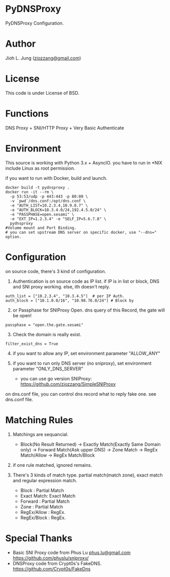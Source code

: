 PyDNSProxy
==========

PyDNSProxy Configuration.

Author
======

Jioh L. Jung (ziozzang@gmail.com)

License
=======

This code is under License of BSD.

Functions
=========

DNS Proxy + SNI/HTTP Proxy + Very Basic Authenticate

Environment
===========

This source is working with Python 3.x + AsyncIO. you have to run in \*NIX include Linux as root permission.

if you want to run with Docker, build and launch.

```
docker build -t pydnsproxy .
docker run -it --rm \
  -p 53:53/udp -p 443:443 -p 80:80 \
  -v `pwd`/dns.conf:/opt/dns.conf \
  -e "AUTH_LIST=10.2.3.4,10.9.8.7" \
  -e "AUTH_BLOCK=10.3.4.0/24,192.4.5.0/24" \
  -e "PASSPHASE=open.sesami" \
  -e "EXT_IP=1.2.3.4" -e "SELF_IP=5.6.7.8" \
  pydnsproxy
#Volume mount and Port Binding.
# you can set upstream DNS server on specific docker, use "--dns=" option.
```

Configuration
=============

on source code, there's 3 kind of configuration.

1. Authentication is on source code as IP list. if IP is in list or block, DNS and SNI proxy working. else, ith doesn't reply.
```
auth_list = ["10.2.3.4", "10.3.4.5"]  # per IP Auth.
auth_block = ["10.1.0.0/16", "10.98.76.0/24"] # Block by
```

2. or Passphase for SNIProxy Open. dns query of this Record, the gate will be open!
```
passphase = "open.the.gate.sesami"
```

3. Check the domain is really exist.
```
filter_exist_dns = True
```

4. if you want to allow any IP, set environment parameter "ALLOW_ANY" 

5. if you want to run only DNS server (no sniproxy), set environment parameter "ONLY_DNS_SERVER"
    * you can use go version SNIProxy: https://github.com/ziozzang/SimpleSNIProxy

on dns.conf file, you can control dns record what to reply fake one. see dns.conf file.

Matching Rules
==============

1. Matchings are sequancial.
    * Block(No Result Returned) -> Exactly Match(Exactly Same Domain only) -> Forward Match(Ask upper DNS) -> Zone Match -> RegEx Match/Allow -> RegEx Match/Block

2. if one rule matched, ignored remains.

3. There's 3 kinds of match type. partial match(match zone), exact match and regular expression match.
    * Block : Partial Match
    * Exact Match: Exact Match
    * Forward : Partial Match
    * Zone : Partial Match
    * RegEx/Allow : RegEx.
    * RegEx/Block : RegEx.

Special Thanks
==============

* Basic SNI Proxy code from Phus Lu <phus.lu@gmail.com> https://github.com/phuslu/sniproxy/
* DNSProxy code from Crypt0s's FakeDNS. https://github.com/Crypt0s/FakeDns
